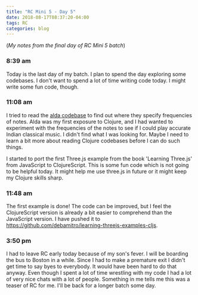 ```yaml
---
title: "RC Mini 5 - Day 5"
date: 2018-08-17T08:37:20-04:00
tags: RC
categories: blog
---
```


(*My notes from the final day of RC Mini 5 batch*)

### 8:39 am
Today is the last day of my batch. I plan to spend the day exploring some codebases. I don't want to spend a lot of time writing code today. I might write some fun code, though.

### 11:08 am
I tried to read the [alda codebase](https://github.com/alda-lang) to find out where they specify frequencies of notes. Alda was my first exposure to Clojure, and I had wanted to experiment with the frequencies of the notes to see if I could play accurate Indian classical music. I didn't find what I was looking for. Maybe I need to learn a bit more about reading Clojure codebases before I can do such things.

I started to port the first Three.js example from the book 'Learning Three.js' from JavaScript to ClojureScript. This is some fun code which is not going to be helpful today. It might help me use three.js in future or it might keep my Clojure skills sharp.

### 11:48 am
The first example is done! The code can be improved, but I feel the ClojureScript version is already a bit easier to comprehend than the JavaScript version. I have pushed it to https://github.com/debamitro/learning-threejs-examples-cljs.

### 3:50 pm
I had to leave RC early today because of my son's fever. I will be boarding the bus to Boston in a while. Since I had to make a premature exit I didn't get time to say byes to everybody. It would have been hard to do that anyway. Even though I spent a lot of time wrestling with my code I had a lot of very nice chats with a lot of people. Something in me tells me this was a teaser of RC for me. I'll be back for a longer batch some day.

